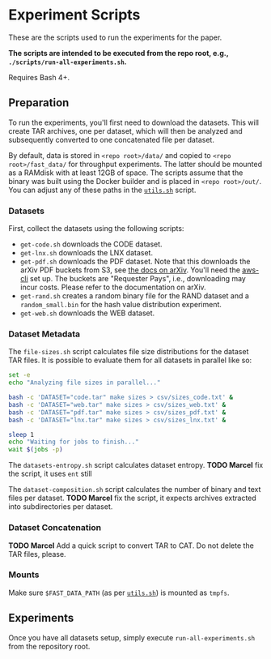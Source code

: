 # Experiment Scripts

These are the scripts used to run the experiments for the paper.

**The scripts are intended to be executed from the repo root, e.g., `./scripts/run-all-experiments.sh`.**

Requires Bash 4+.

## Preparation

To run the experiments, you'll first need to download the datasets.
This will create TAR archives, one per dataset, which will then be analyzed and subsequently converted to one
concatenated file per dataset.

By default, data is stored in `<repo root>/data/` and copied to `<repo root>/fast_data/` for throughput experiments.
The latter should be mounted as a RAMdisk with at least 12GB of space.
The scripts assume that the binary was built using the Docker builder and is placed in `<repo root>/out/`.
You can adjust any of these paths in the [`utils.sh`](utils.sh) script.

### Datasets

First, collect the datasets using the following scripts:
- `get-code.sh` downloads the CODE dataset.
- `get-lnx.sh` downloads the LNX dataset.
- `get-pdf.sh` downloads the PDF dataset.
    Note that this downloads the arXiv PDF buckets from S3, see [the docs on arXiv](https://info.arxiv.org/help/bulk_data_s3.html).
    You'll need the [aws-cli](https://github.com/aws/aws-cli) set up.
    The buckets are "Requester Pays", i.e., downloading may incur costs.
    Please refer to the documentation on arXiv.
- `get-rand.sh` creates a random binary file for the RAND dataset and a `random_small.bin` for the hash value
    distribution experiment.
- `get-web.sh` downloads the WEB dataset.

### Dataset Metadata

The `file-sizes.sh` script calculates file size distributions for the dataset TAR files.
It is possible to evaluate them for all datasets in parallel like so:
```bash
set -e
echo "Analyzing file sizes in parallel..."

bash -c 'DATASET="code.tar" make sizes > csv/sizes_code.txt' &
bash -c 'DATASET="web.tar" make sizes > csv/sizes_web.txt' &
bash -c 'DATASET="pdf.tar" make sizes > csv/sizes_pdf.txt' &
bash -c 'DATASET="lnx.tar" make sizes > csv/sizes_lnx.txt' &

sleep 1
echo "Waiting for jobs to finish..."
wait $(jobs -p)
```

The `datasets-entropy.sh` script calculates dataset entropy.
**TODO Marcel** fix the script, it uses `ent` still

The `dataset-composition.sh` script calculates the number of binary and text files per dataset.
**TODO Marcel** fix the script, it expects archives extracted into subdirectories per dataset.

### Dataset Concatenation

**TODO Marcel** Add a quick script to convert TAR to CAT.
Do not delete the TAR files, please.

### Mounts

Make sure `$FAST_DATA_PATH` (as per [`utils.sh`](utils.sh)) is mounted as `tmpfs`.

## Experiments

Once you have all datasets setup, simply execute `run-all-experiments.sh` from the repository root.